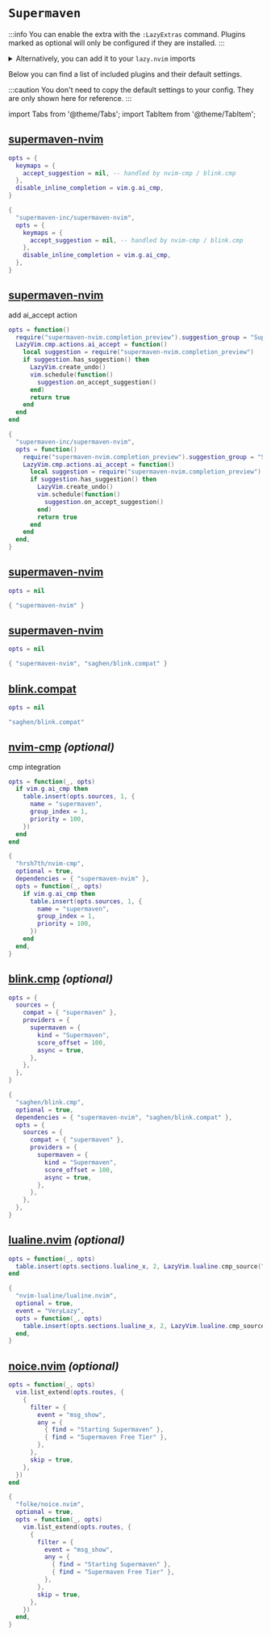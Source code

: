 # `Supermaven`

<!-- plugins:start -->

:::info
You can enable the extra with the `:LazyExtras` command.
Plugins marked as optional will only be configured if they are installed.
:::

<details>
<summary>Alternatively, you can add it to your <code>lazy.nvim</code> imports</summary>

```lua title="lua/config/lazy.lua" {4}
require("lazy").setup({
  spec = {
    { "LazyVim/LazyVim", import = "lazyvim.plugins" },
    { import = "lazyvim.plugins.extras.ai.supermaven" },
    { import = "plugins" },
  },
})
```

</details>

Below you can find a list of included plugins and their default settings.

:::caution
You don't need to copy the default settings to your config.
They are only shown here for reference.
:::

import Tabs from '@theme/Tabs';
import TabItem from '@theme/TabItem';

## [supermaven-nvim](https://github.com/supermaven-inc/supermaven-nvim)

<Tabs>

<TabItem value="opts" label="Options">

```lua
opts = {
  keymaps = {
    accept_suggestion = nil, -- handled by nvim-cmp / blink.cmp
  },
  disable_inline_completion = vim.g.ai_cmp,
}
```

</TabItem>


<TabItem value="code" label="Full Spec">

```lua
{
  "supermaven-inc/supermaven-nvim",
  opts = {
    keymaps = {
      accept_suggestion = nil, -- handled by nvim-cmp / blink.cmp
    },
    disable_inline_completion = vim.g.ai_cmp,
  },
}
```

</TabItem>

</Tabs>

## [supermaven-nvim](https://github.com/supermaven-inc/supermaven-nvim)

 add ai_accept action


<Tabs>

<TabItem value="opts" label="Options">

```lua
opts = function()
  require("supermaven-nvim.completion_preview").suggestion_group = "SupermavenSuggestion"
  LazyVim.cmp.actions.ai_accept = function()
    local suggestion = require("supermaven-nvim.completion_preview")
    if suggestion.has_suggestion() then
      LazyVim.create_undo()
      vim.schedule(function()
        suggestion.on_accept_suggestion()
      end)
      return true
    end
  end
end
```

</TabItem>


<TabItem value="code" label="Full Spec">

```lua
{
  "supermaven-inc/supermaven-nvim",
  opts = function()
    require("supermaven-nvim.completion_preview").suggestion_group = "SupermavenSuggestion"
    LazyVim.cmp.actions.ai_accept = function()
      local suggestion = require("supermaven-nvim.completion_preview")
      if suggestion.has_suggestion() then
        LazyVim.create_undo()
        vim.schedule(function()
          suggestion.on_accept_suggestion()
        end)
        return true
      end
    end
  end,
}
```

</TabItem>

</Tabs>

## [supermaven-nvim](https://github.com/supermaven-inc/supermaven-nvim)

<Tabs>

<TabItem value="opts" label="Options">

```lua
opts = nil
```

</TabItem>


<TabItem value="code" label="Full Spec">

```lua
{ "supermaven-nvim" }
```

</TabItem>

</Tabs>

## [supermaven-nvim](https://github.com/supermaven-inc/supermaven-nvim)

<Tabs>

<TabItem value="opts" label="Options">

```lua
opts = nil
```

</TabItem>


<TabItem value="code" label="Full Spec">

```lua
{ "supermaven-nvim", "saghen/blink.compat" }
```

</TabItem>

</Tabs>

## [blink.compat](https://github.com/saghen/blink.compat)

<Tabs>

<TabItem value="opts" label="Options">

```lua
opts = nil
```

</TabItem>


<TabItem value="code" label="Full Spec">

```lua
"saghen/blink.compat"
```

</TabItem>

</Tabs>

## [nvim-cmp](https://github.com/hrsh7th/nvim-cmp) _(optional)_

 cmp integration


<Tabs>

<TabItem value="opts" label="Options">

```lua
opts = function(_, opts)
  if vim.g.ai_cmp then
    table.insert(opts.sources, 1, {
      name = "supermaven",
      group_index = 1,
      priority = 100,
    })
  end
end
```

</TabItem>


<TabItem value="code" label="Full Spec">

```lua
{
  "hrsh7th/nvim-cmp",
  optional = true,
  dependencies = { "supermaven-nvim" },
  opts = function(_, opts)
    if vim.g.ai_cmp then
      table.insert(opts.sources, 1, {
        name = "supermaven",
        group_index = 1,
        priority = 100,
      })
    end
  end,
}
```

</TabItem>

</Tabs>

## [blink.cmp](https://github.com/saghen/blink.cmp) _(optional)_

<Tabs>

<TabItem value="opts" label="Options">

```lua
opts = {
  sources = {
    compat = { "supermaven" },
    providers = {
      supermaven = {
        kind = "Supermaven",
        score_offset = 100,
        async = true,
      },
    },
  },
}
```

</TabItem>


<TabItem value="code" label="Full Spec">

```lua
{
  "saghen/blink.cmp",
  optional = true,
  dependencies = { "supermaven-nvim", "saghen/blink.compat" },
  opts = {
    sources = {
      compat = { "supermaven" },
      providers = {
        supermaven = {
          kind = "Supermaven",
          score_offset = 100,
          async = true,
        },
      },
    },
  },
}
```

</TabItem>

</Tabs>

## [lualine.nvim](https://github.com/nvim-lualine/lualine.nvim) _(optional)_

<Tabs>

<TabItem value="opts" label="Options">

```lua
opts = function(_, opts)
  table.insert(opts.sections.lualine_x, 2, LazyVim.lualine.cmp_source("supermaven"))
end
```

</TabItem>


<TabItem value="code" label="Full Spec">

```lua
{
  "nvim-lualine/lualine.nvim",
  optional = true,
  event = "VeryLazy",
  opts = function(_, opts)
    table.insert(opts.sections.lualine_x, 2, LazyVim.lualine.cmp_source("supermaven"))
  end,
}
```

</TabItem>

</Tabs>

## [noice.nvim](https://github.com/folke/noice.nvim) _(optional)_

<Tabs>

<TabItem value="opts" label="Options">

```lua
opts = function(_, opts)
  vim.list_extend(opts.routes, {
    {
      filter = {
        event = "msg_show",
        any = {
          { find = "Starting Supermaven" },
          { find = "Supermaven Free Tier" },
        },
      },
      skip = true,
    },
  })
end
```

</TabItem>


<TabItem value="code" label="Full Spec">

```lua
{
  "folke/noice.nvim",
  optional = true,
  opts = function(_, opts)
    vim.list_extend(opts.routes, {
      {
        filter = {
          event = "msg_show",
          any = {
            { find = "Starting Supermaven" },
            { find = "Supermaven Free Tier" },
          },
        },
        skip = true,
      },
    })
  end,
}
```

</TabItem>

</Tabs>

<!-- plugins:end -->
